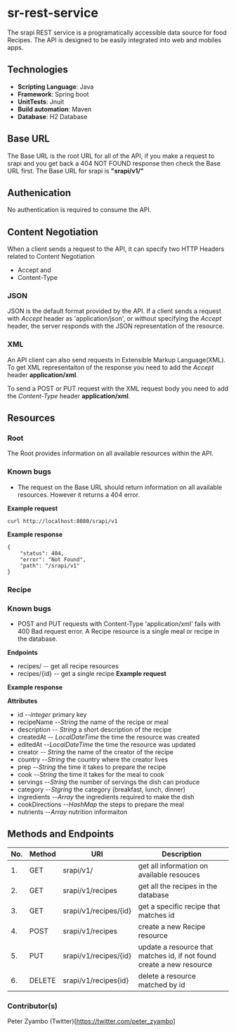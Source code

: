 # sr-rest-service
The srapi REST service is a programatically accessible data source for food Recipes. The API is designed to be easily integrated into web and mobiles apps.

## Technologies
* **Scripting Language**: Java
* **Framework**: Spring boot
* **UnitTests**: Jnuit
* **Build automation**: Maven
* **Database**: H2 Database

## Base URL
The Base URL is the root URL for all of the API, if you make a request to srapi and you get back a 404 NOT FOUND response then check the Base URL first.
The Base URL for srapi is **"srapi/v1/"**

## Authenication
No authentication is required to consume the API.

## Content Negotiation
When a client sends a request to the API, it can specify two HTTP Headers related to Content Negotiation
- Accept and
- Content-Type

### JSON
JSON is the default format provided by the API. If a client sends a request with _Accept_ header as 'application/json', or without specifying the _Accept_ header, the server responds with the JSON representation of the resource.

### XML
An API client can also send requests in Extensible Markup Language(XML). To get XML representaiton of the response you need to add the _Accept_ header **application/xml**.

To send a POST or PUT request with the XML request body you need to add the _Content-Type_ header **application/xml**.

## Resources
### Root
The Root provides information on all available resources within the API.

### Known bugs
- The request on the Base URL should return information on all available resources. However it returns a 404 error.

**Example request**

    curl http://localhost:8080/srapi/v1

**Example response**

    {
        "status": 404,
        "error": "Not Found",
        "path": "/srapi/v1"
    }

### Recipe
### Known bugs
- POST and PUT requests with Content-Type 'application/xml' fails with 400 Bad request error.
A Recipe resource is a single meal or recipe in the database.

**Endpoints**

* recipes/ -- get all recipe resources
* recipes/{id} -- get a single recipe
**Example request** 


**Example response** 

**Attributes**
- id --_integer_ primary key
- recipeName --_String_ the name of the recipe or meal
- description -- _String_ a short description of the recipe
- createdAt -- _LocalDateTime_ the time the resource was created
- editedAt --_LocalDateTime_ the time the resource was updated
- creator -- _String_ the name of the creator of the recipe
- country --_String_ the country where the creator lives
- prep --_String_ the time it takes to prepare the recipe
- cook --_String_ the time it takes for the meal to cook
- servings --_String_ the number of servings the dish can produce
- category --_Stgring_ the category (breakfast, lunch, dinner)
- ingredients --_Array_ the ingredients required to make the dish
- cookDirections --_HashMap_ the steps to prepare the meal
- nutrients --_Array_ nutrition informaiton


## Methods and Endpoints
|No.| Method | URI             |      Description |
|------------|-------------------|------------------|---------------|
|1. | GET | srapi/v1/ | get all information on available resouces |
|2. | GET | srapi/v1/recipes | get all the recipes in the database |
|3. | GET | srapi/v1/recipes/{id} | get a specific recipe that matches id |
|4. | POST | srapi/v1/recipes | create a new Recipe resource |
|5. | PUT | srapi/v1/recipes/{id}| update a resource that matches id, if not found create a new resource |
|6. | DELETE | srapi/v1/recipes{id}| delete a resource matched by id |

### Contributor(s)
Peter Zyambo (Twitter)[https://twitter.com/peter_zyambo]
